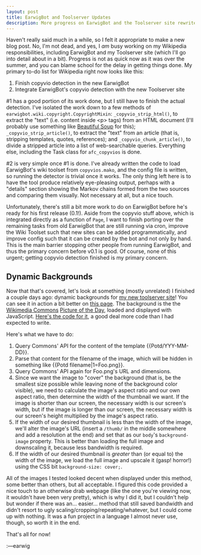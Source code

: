 ```yaml
---
layout: post
title: EarwigBot and Toolserver Updates
description: More progress on EarwigBot and the Toolserver site rewrite, including dynamic backgrounds.
---
```


Haven't really said much in a while, so I felt it appropriate to make a new
blog post. No, I'm not dead, and yes, I _am_ busy working on my Wikipedia
responsibilities, including EarwigBot and my Toolserver site (which I'll go
into detail about in a bit). Progress is not as quick now as it was over the
summer, and you can blame school for the delay in getting things done. My
primary to-do list for Wikipedia right now looks like this:

1. Finish copyvio detection in the new EarwigBot
2. Integrate EarwigBot's copyvio detection with the new Toolserver site

\#1 has a good portion of its work done, but I still have to finish the actual
detection. I've isolated the work down to a few methods of
`earwigbot.wiki.copyright.CopyrightMixin`: `_copyvio_strip_html()`, to
extract the "text" (i.e. content inside &lt;p&gt; tags) from an HTML document
(I'll probably use something like
[Beautiful Soup](http://www.crummy.com/software/BeautifulSoup/) for this);
`_copyvio_strip_article()`, to extract the "text" from an article (that is,
stripping templates, quotes, references); and `_copyvio_chunk_article()`, to
divide a stripped article into a list of web-searchable queries. Everything
else, including the Task class for `afc_copyvios` is done.

\#2 is very simple once #1 is done. I've already written the code to load
EarwigBot's wiki toolset from `copyvios.mako`, and the config file is written,
so running the detector is trivial once it works. The only thing left here is
to have the tool produce relatively eye-pleasing output, perhaps with a
"details" section showing the Markov chains formed from the two sources and
comparing them visually. Not necessary at all, but a nice touch.

Unfortunately, there's still a bit more work to do on EarwigBot before he's
ready for his first release (0.1!). Aside from the copyvio stuff above, which
is integrated directly as a function of `Page`, I want to finish porting over
the remaining tasks from old EarwigBot that are still running via cron, improve
the Wiki Toolset such that new sites can be added programmatically, and improve
config such that it can be created by the bot and not only by hand. This is the
main barrier stopping other people from running EarwigBot, and thus the primary
concern before v0.1 is good. Of course, none of this urgent; getting copyvio
detection finished is my primary concern.

## Dynamic Backgrounds

Now that that's covered, let's look at something (mostly unrelated) I finished
a couple days ago: dynamic backgrounds for
[my new toolserver site](http://toolserver.org/~earwig/rewrite)! You can see it
in action a bit better on [this page](http://toolserver.org/~earwig/earwigbot).
The background is the the [Wikimedia Commons](//commons.wikimedia.org/)
[Picture of the Day](//commons.wikimedia.org/wiki/Commons:Picture_of_the_day),
loaded and displayed with JavaScript.
[Here's the code for it](//github.com/earwig/toolserver/blob/master/static/js/potd.js),
a good deal more code than I had expected to write.

Here's what we have to do:

1. Query Commons' API for the content of the template \{\{Potd/YYY-MM-DD}}.
2. Parse that content for the filename of the image, which will be hidden in
   something like \{\{Potd filename|1=Foo.png}}.
3. Query Commons' API again for Foo.png's URL and dimensions.
4. Since we want the image to "cover" the background (that is, be the smallest
   size possible while leaving none of the background color visible), we need
   to calculate the image's aspect ratio and our own aspect ratio, then
   determine the width of the thumbnail we want. If the image is shorter than
   our screen, the necessary width is our screen's width, but if the image is
   longer than our screen, the necessary width is our screen's height
   multiplied by the image's aspect ratio.
5. If the width of our desired thumbnail is less than the width of the image,
   we'll alter the image's URL (insert a `/thumb/` in the middle somewhere and
   add a resolution at the end) and set that as our `body`'s `background-image`
   property. This is better than loading the full image and downscaling it,
   because less bandwidth is required.
6. If the width of our desired thumbnail is _greater_ than (or equal to) the
   width of the image, we load the full image and upscale it (gasp! horror!)
   using the CSS bit `background-size: cover;`.

All of the images I tested looked decent when displayed under this method, some
better than others, but all acceptable. I figured this code provided a nice
touch to an otherwise drab webpage (like the one you're viewing now, it
wouldn't have been very pretty), which is why I did it, but I couldn't help but
wonder if there was an... easier... method that still saved bandwidth and
didn't resort to ugly scaling/cropping/repeating/whatever, but I could come up
with nothing. It was a fun project in a language I almost never use, though, so
worth it in the end.

That's all for now!

:&mdash;earwig
